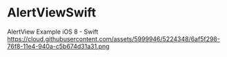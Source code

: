 AlertViewSwift
==============

AlertView Example iOS 8 - Swift
https://cloud.githubusercontent.com/assets/5999946/5224348/6af5f298-76f8-11e4-940a-c5b674d31a31.png
